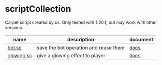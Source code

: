 # scriptCollection
Carpet script created by us.
Only tested with 1.20.1, but may work with other versions.

|name|description|document|
|---|---|---|
|[bot.sc](https://raw.githubusercontent.com/TaichiServer/scriptCollection/main/program/bot.sc)|save the bot operation and reuse them|[docs](https://github.com/TaichiServer/scriptCollection/blob/main/docs/bot.md)|
|[glowing.sc](https://raw.githubusercontent.com/TaichiServer/scriptCollection/main/program/glowing.sc)|give a glowing effect to player|[docs](https://github.com/TaichiServer/scriptCollection/blob/main/docs/glowing.md)|
